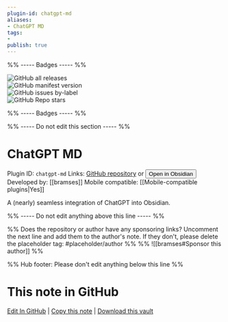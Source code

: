 ```yaml
---
plugin-id: chatgpt-md
aliases:
- ChatGPT MD
tags: 
- 
publish: true
---
```


%% ----- Badges ----- %%

![GitHub all releases](https://img.shields.io/github/downloads/bramses/chatgpt-md/total?color=573E7A&logo=github&style=for-the-badge)   
![GitHub manifest version](https://img.shields.io/github/manifest-json/v/bramses/chatgpt-md?color=573E7A&logo=github&style=for-the-badge)   
![GitHub issues by-label](https://img.shields.io/github/issues/bramses/chatgpt-md/help%20wanted?color=573E7A&logo=github&style=for-the-badge)   
![GitHub Repo stars](https://img.shields.io/github/stars/bramses/chatgpt-md?color=573E7A&logo=github&style=for-the-badge)

%% ----- Badges ----- %%

%% ----- Do not edit this section ----- %%

# ChatGPT MD

Plugin ID: `chatgpt-md`
Links: [GitHub repository](https://github.com/bramses/chatgpt-md) or [<button id=HH>Open in Obsidian</button>](obsidian://show-plugin?id=chatgpt-md)
Developed by: [[bramses]]
Mobile compatible: [[Mobile-compatible plugins|Yes]]

A (nearly) seamless integration of ChatGPT into Obsidian.

%% ----- Do not edit anything above this line ----- %% 

%% Does the repository or author have any sponsoring links? Uncomment the next line and add them to the author's note. If they don't, please delete the placeholder tag: #placeholder/author %%
%% ![[bramses#Sponsor this author]] %%

%% Hub footer: Please don't edit anything below this line %%

# This note in GitHub

<span class="git-footer">[Edit In GitHub](https://github.dev/obsidian-community/obsidian-hub/blob/main/02%20-%20Community%20Expansions/02.05%20All%20Community%20Expansions/Plugins/chatgpt-md.md "git-hub-edit-note") | [Copy this note](https://raw.githubusercontent.com/obsidian-community/obsidian-hub/main/02%20-%20Community%20Expansions/02.05%20All%20Community%20Expansions/Plugins/chatgpt-md.md "git-hub-copy-note") | [Download this vault](https://github.com/obsidian-community/obsidian-hub/archive/refs/heads/main.zip "git-hub-download-vault") </span>
